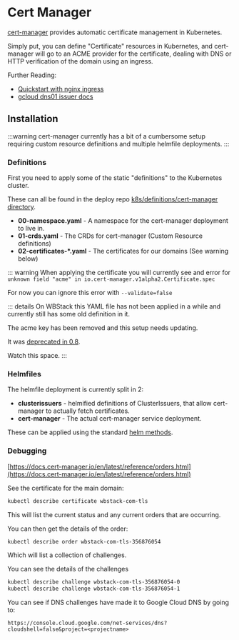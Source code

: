 
# Cert Manager

[cert-manager](https://cert-manager.io/) provides automatic certificate management in Kubernetes.

Simply put, you can define "Certificate" resources in Kubernetes, and cert-manager will go to an ACME provider for the certificate, dealing with DNS or HTTP verification of the domain using an ingress.

Further Reading:

- [Quickstart with nginx ingress](https://docs.cert-manager.io/en/release-0.10/tutorials/acme/quick-start/index.html)
- [gcloud dns01 issuer docs](https://docs.cert-manager.io/en/latest/tasks/issuers/setup-acme/dns01/google.html)

## Installation

:::warning
cert-manager currently has a bit of a cumbersome setup requiring custom resource definitions and multiple helmfile deployments.
:::

### Definitions

First you need to apply some of the static "definitions" to the Kubernetes cluster.

These can all be found in the deploy repo [k8s/definitions/cert-manager directory](https://github.com/wbstack/deploy/tree/main/k8s/definitions/cert-manager).

- **00-namespace.yaml** - A namespace for the cert-manager deployment to live in.
- **01-crds.yaml** - The CRDs for cert-manager (Custom Resource definitions)
- **02-certificates-*.yaml** - The certificates for our domains (See warning below)

::: warning
When applying the certificate you will currently see and error for `unknown field "acme" in io.cert-manager.v1alpha2.Certificate.spec`

For now you can ignore this error with `--validate=false`

::: details
On WBStack this YAML file has not been applied in a while and currently still has some old definition in it.

The acme key has been removed and this setup needs updating.

It was [deprecated in 0.8](https://cert-manager.io/docs/installation/upgrading/upgrading-0.7-0.8/#performing-an-incremental-switch-to-the-new-format).

Watch this space.
:::

### Helmfiles

The helmfile deployment is currently split in 2:

- **clusterissuers** - helmified definitions of ClusterIssuers, that allow cert-manager to actually fetch certificates.
- **cert-manager** - The actual cert-manager service deployment.

These can be applied using the standard [helm methods](/tech/k8s/helm).

### Debugging

[https://docs.cert-manager.io/en/latest/reference/orders.html](https://docs.cert-manager.io/en/latest/reference/orders.html)

See the certificate for the main domain:

```sh
kubectl describe certificate wbstack-com-tls
```

This will list the current status and any current orders that are occurring.

You can then get the details of the order:

```sh
kubectl describe order wbstack-com-tls-356876054
```

Which will list a collection of challenges.

You can see the details of the challenges

```sh
kubectl describe challenge wbstack-com-tls-356876054-0
kubectl describe challenge wbstack-com-tls-356876054-1
```

You can see if DNS challenges have made it to Google Cloud DNS by going to:

`https://console.cloud.google.com/net-services/dns?cloudshell=false&project=<projectname>`
